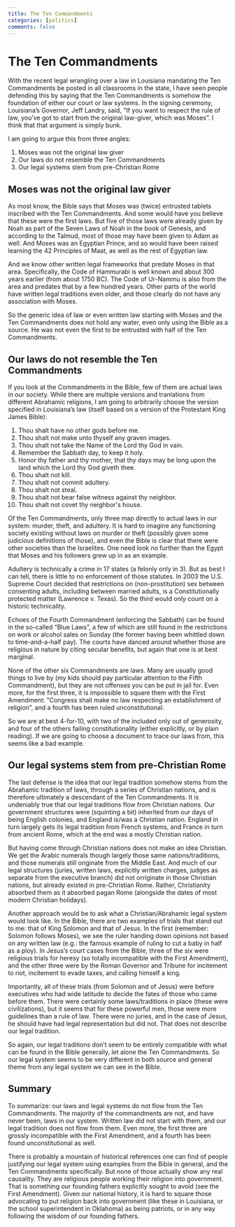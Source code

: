 ```yaml
---
title: The Ten Commandments
categories: [politics]
comments: false
---
```


The Ten Commandments
===================

With the recent legal wrangling over a law in Louisiana mandating the Ten Commandments be posted in all classrooms in the state, I have seen people defending this by saying that the Ten Commandments is somehow the foundation of either our court or law systems. In the signing ceremony, Louisiana’s Governor, Jeff Landry, said, "If you want to respect the rule of law, you’ve got to start from the original law-giver, which was Moses”. I think that that argument is simply bunk.

I am going to argue this from three angles:
  1. Moses was not the original law giver
  2. Our laws do not resemble the Ten Commandments
  3. Our legal systems stem from pre-Christian Rome


Moses was not the original law giver
------------------------------------

As most know, the Bible says that Moses was (twice) entrusted tablets inscribed with the Ten Commandments. And some would have you believe that these were the first laws. But five of those laws were already given by Noah as part of the Seven Laws of Noah in the book of Genesis, and according to the Talmud, most of those may have been given to Adam as well. And Moses was an Egyptian Prince, and so would have been raised learning the 42 Principles of Maat, as well as the rest of Egyptian law.

And we know other written legal frameworks that predate Moses in that area. Specifically, the Code of Hammurabi is well known and about 300 years earlier (from about 1750 BC). The Code of Ur-Nammu is also from the area and predates that by a few hundred years. Other parts of the world have written legal traditions even older, and those clearly do not have any association with Moses.

So the generic idea of law or even written law starting with Moses and the Ten Commandments does not hold any water, even only using the Bible as a source. He was not even the first to be entrusted with half of the Ten Commandments.


Our laws do not resemble the Ten Commandments
---------------------------------------------

If you look at the Commandments in the Bible, few of them are actual laws in our society. While there are multiple versions and tranlations from different Abrahamic religions, I am going to arbitrarily choose the version specified in Louisiana’s law (itself based on a version of the Protestant King James Bible): 

  1. Thou shalt have no other gods before me.
  2. Thou shalt not make unto thyself any graven images.
  3. Thou shalt not take the Name of the Lord thy God in vain.
  4. Remember the Sabbath day, to keep it holy.
  5. Honor thy father and thy mother, that thy days may be long upon the land which the Lord thy God giveth thee.
  6. Thou shalt not kill.
  7. Thou shalt not commit adultery.
  8. Thou shalt not steal.
  9. Thou shalt not bear false witness against thy neighbor.
 10. Thou shalt not covet thy neighbor's house.

Of the Ten Commandments, only three map directly to actual laws in our system: murder, theft, and adultery. It is hard to imagine any functioning society existing without laws on murder or theft (possibly given some judicious definitions of those), and even the Bible is clear that there were other societies than the Israelites. One need look no further than the Egypt that Moses and his followers grew up in as an example.

Adultery is technically a crime in 17 states (a felonly only in 3). But as best I can tell, there is little to no enforcement of those statutes. In 2003 the U.S. Supreme Court decided that restrictions on (non-prostitution) sex between consenting adults, including between married adults, is a Constitutionally protected matter (Lawrence v. Texas). So the third would only count on a historic technicality.

Echoes of the Fourth Commandment (enforcing the Sabbath) can be found in the so-called “Blue Laws”, a few of which are still found in the restrictions on work or alcohol sales on Sunday (the former having been whittled down to time-and-a-half pay). The courts have danced around whether those are religious in nature by citing secular benefits, but again that one is at best marginal.

None of the other six Commandments are laws. Many are usually good things to live by (my kids should pay particular attention to the Fifth Commandment), but they are not offenses you can be put in jail for. Even more, for the first three, it is impossible to square them with the First Amendment: "Congress shall make no law respecting an establishment of religion”, and a fourth has been ruled unconstitutional.

So we are at best 4-for-10, with two of the included only out of generosity, and four of the others failing constitutionality (either explicitly, or by plain reading). If we are going to choose a document to trace our laws from, this seems like a bad example.


Our legal systems stem from pre-Christian Rome
----------------------------------------------

The last defense is the idea that our legal tradition somehow stems from the Abrahamic tradition of laws, through a series of Christian nations, and is therefore ultimately a descendant of the Ten Commandments. It is undeniably true that our legal traditions flow from Christian nations. Our government structures were (squinting a bit) inherited from our days of being English colonies, and England is/was a Christian nation. England in turn largely gets its legal tradition from French systems, and France in turn from ancient Rome, which at the end was a mostly Christian nation.

But having come through Christian nations does not make an idea Christian. We get the Arabic numerals though largely those same nations/traditions, and those numerals still originate from the Middle East. And much of our legal structures (juries, written laws, explicitly written charges, judges as separate from the executive branch) did not orriginate in those Christian nations, but already existed in pre-Christian Rome. Rather, Christianity absorbed them as it absorbed pagan Rome (alongside the dates of most modern Christian holidays).

Another approach would be to ask what a Christian/Abrahamic legal system would look like. In the Bible, there are two examples of trials that stand out to me: that of King Solomon and that of Jesus. In the first (remember: Solomon follows Moses), we see the ruler handing down opinions not based on any written law (e.g.: the famous example of ruling to cut a baby in half as a ploy). In Jesus’s court cases from the Bible, three of the six were religious trials for heresy (so totally incompatible with the First Amendment), and the other three were by the Roman Governor and Tribune for incitement to riot, incitement to evade taxes, and calling himself a king.

Importantly, all of these trials (from Solomon and of Jesus) were before executives who had wide latitude to decide the fates of those who came before them. There were certainly some laws/traditions in place (these were civilizations), but it seems that for these powerful men, those were more guidelines than a rule of law. There were no juries, and in the case of Jesus, he should have had legal representation but did not. That does not describe our legal tradition.

So again, our legal traditions don’t seem to be entirely compatible with what can be found in the Bible generally, let alone the Ten Commandments. So our legal system seems to be very different in both source and general theme from any legal system we can see in the Bible.


Summary
----------

To summarize: our laws and legal systems do not flow from the Ten Commandments. The majority of the commandments are not, and have never been, laws in our system. Written law did not start with them, and our legal tradition does not flow from them. Even more, the first three are grossly incompatible with the First Amendment, and a fourth has been found unconstitutional as well.

There is probably a mountain of historical references one can find of people justifying our legal system using examples from the Bible in general, and the Ten Commandments specifically. But none of those actually show any real causality. They are religious people working their religion into government. That is something our founding fathers explicitly sought to avoid (see the First Amendment). Given our national history, it is hard to square those advocating to put religion back into government (like these in Louisiana, or the school superintendent in Oklahoma) as being patriots, or in any way following the wisdom of our founding fathers.
